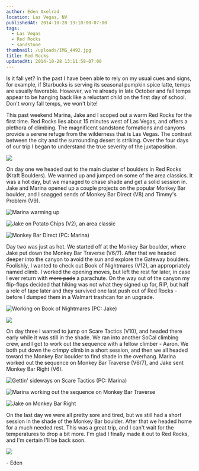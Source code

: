 ```yaml
---
author: Eden Axelrad
location: Las Vegas, NV
publishedAt: 2014-10-28 13:10:00-07:00
tags:
  - Las Vegas
  - Red Rocks
  - sandstone
thumbnail: /uploads/IMG_4492.jpg
title: Red Rocks
updatedAt: 2014-10-28 13:11:58-07:00
---
```


Is it fall yet? In the past I have been able to rely on my usual cues and signs, for example, if Starbucks is serving its seasonal pumpkin spice latte, temps are usually favorable. However, we're already in late October and fall temps appear to be hanging back like a reluctant child on the first day of school. Don't worry fall temps, we won't bite!

This past weekend Marina, Jake and I scoped out a warm Red Rocks for the first time. Red Rocks lies about 15 minutes west of Las Vegas, and offers a plethora of climbing. The magnificent sandstone formations and canyons provide a serene refuge from the wilderness that is Las Vegas. The contrast between the city and the surrounding desert is striking. Over the four days of our trip I began to understand the true severity of the juxtaposition.

![](/uploads/IMG_4492.jpg)

On day one we headed out to the main cluster of boulders in Red Rocks (Kraft Boulders). We warmed up and jumped on some of the area classics. It was a hot day, but we managed to chase shade and get a solid session in. Jake and Marina opened up a couple projects on the popular Monkey Bar boulder, and I snagged sends of Monkey Bar Direct (V8) and Timmy's Problem (V9).

![Marina warming up](/uploads/IMG_4508.jpg)

![Jake on Potato Chips (V2), an area classic](/uploads/IMG_4519.jpg)

![Monkey Bar Direct (PC: Marina)](/uploads/IMG_4562.jpg)

Day two was just as hot. We started off at the Monkey Bar boulder, where Jake put down the Monkey Bar Traverse (V6/7). After that we headed deeper into the canyon to avoid the sun and explore the Gateway boulders. Foolishly, I wanted to check out Book of Nightmares (V12), an appropriately named climb. I worked the opening moves, but left the rest for later, in case I ever return with ~~more pads~~ a parachute. On the way out of the canyon my flip-flops decided that hiking was not what they signed up for, RIP, but half a role of tape later and they survived one last push out of Red Rocks - before I dumped them in a Walmart trashcan for an upgrade.

![Working on Book of Nightmares (PC: Jake)](/uploads/IMG_4602.jpg)

![](/uploads/IMG_4601.jpg)

On day three I wanted to jump on Scare Tactics (V10), and headed there early while it was still in the shade. We ran into another SoCal climbing crew, and I got to work out the sequence with a fellow climber - Aaron. We both put down the crimpy climb in a short session, and then we all headed toward the Monkey Bar boulder to find shade in the overhang. Marina worked out the sequence on Monkey Bar Traverse (V6/7), and Jake sent Monkey Bar Right (V6).

![Gettin' sideways on Scare Tactics (PC: Marina)](/uploads/IMG_4590.jpg)

![Marina working out the sequence on Monkey Bar Traverse](/uploads/IMG_4548.jpg)

![Jake on Monkey Bar Right](/uploads/IMG_4545.jpg)

On the last day we were all pretty sore and tired, but we still had a short session in the shade of the Monkey Bar boulder. After that we headed home for a much needed rest. This was a great trip, and I can't wait for the temperatures to drop a bit more. I'm glad I finally made it out to Red Rocks, and I'm certain I'll be back soon.

![](/uploads/IMG_4488.jpg)

\- Eden
